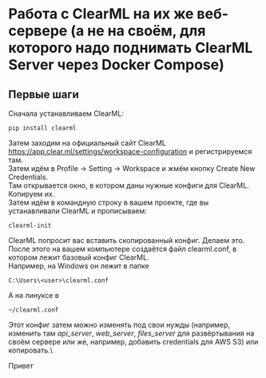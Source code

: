 # Работа с ClearML на их же веб-сервере (а не на своём, для которого надо поднимать ClearML Server через Docker Compose)
## Первые шаги
Сначала устанавливаем ClearML:
```
pip install clearml
```
Затем заходим на официальный сайт ClearML https://app.clear.ml/settings/workspace-configuration и регистрируемся там.\
Затем идём в Profile -> Setting -> Workspace и жмём кнопку Create New Credentials.\
Там открывается окно, в котором даны нужные конфиги для ClearML. Копируем их.\
Затем идём в командную строку в вашем проекте, где вы устанавливали ClearML и прописываем:
```
clearml-init
```
ClearML попросит вас вставить скопированный конфиг. Делаем это.\
После этого на вашем компьютере создаётся файл clearml.conf, в котором лежит базовый конфиг ClearML.\
Например, на Windows он лежит в папке 
```
C:\Users\<user>\clearml.conf
```
А на линуксе в
```
~/clearml.conf
```
Этот конфиг затем можно изменять под свои нужды (например, изменить там *api_server*, *web_server*, *files_server* для развёртывания на своём сервере или же, например, добавить credentials для AWS S3) или копировать.\

Привет